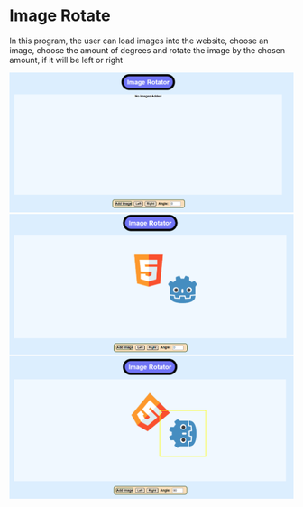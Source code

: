 
# Image Rotate

In this program, the user can load images into the website, choose an image, choose the amount of degrees and rotate the image by the chosen amount, if it will be left or right

![alt text](Tools/Image-Rotate/example_01.png?raw=true)
![alt text](Tools/Image-Rotate/example_02.png?raw=true)
![alt text](Tools/Image-Rotate/example_03.png?raw=true)
